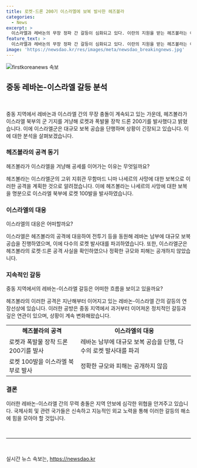 ```yaml
---
title: 로켓·드론 200기 이스라엘에 보복 발사한 헤즈볼라
categories:
  - News
excerpt: >
  이스라엘과 레바논의 무장 정파 간 갈등이 심화되고 있다. 이란의 지원을 받는 헤즈볼라는 이스라엘 북부 군 기지를 겨냥해 로켓과 폭발물 장착 드론 200기를 발사했다. 이에 이스라엘군은 대규모 보복 공습을 단행하며 상황이 급격히 악화되고 있다. 양측의 공격으로 인한 피해와 군사적 격화로 갈등은 더욱 심각한 단계에 이르렀다.
feature_text: >
  이스라엘과 레바논의 무장 정파 간 갈등이 심화되고 있다. 이란의 지원을 받는 헤즈볼라는 이스라엘 북부 군 기지를 겨냥해 로켓과 폭발물 장착 드론 200기를 발사했다. 이에 이스라엘군은 대규모 보복 공습을 단행하며 상황이 급격히 악화되고 있다. 양측의 공격으로 인한 피해와 군사적 격화로 갈등은 더욱 심각한 단계에 이르렀다.
image: 'https://newsdao.kr/res/images/meta/newsdao_breakingnews.jpg'
---
```


<p><img src="https://newsdao.kr/res/images/meta/newsdao_breakingnews.jpg" alt="firstkoreanews 속보" /></p>

<h2 data-ke-size="size26">중동 레바논-이스라엘 갈등 분석</h2>

<p data-ke-size="size16">&nbsp;</p>

<p>중동 지역에서 레바논과 이스라엘 간의 무장 충돌이 계속되고 있는 가운데, 헤즈볼라가 이스라엘 북부의 군 기지를 겨냥해 로켓과 폭발물 장착 드론 200기를 발사했다고 밝혔습니다. 이에 이스라엘군은 대규모 보복 공습을 단행하며 상황이 긴장되고 있습니다. 이에 대한 분석을 살펴보겠습니다.</p>

<h3>헤즈볼라의 공격 동기</h3>

<p data-ke-size="size16">헤즈볼라가 이스라엘을 겨냥해 공세를 이어가는 이유는 무엇일까요?</p>

<p>헤즈볼라는 이스라엘군의 고위 지휘관 무함마드 니마 나세르의 사망에 대한 보복으로 이러한 공격을 계획한 것으로 알려졌습니다. 이에 헤즈볼라는 나세르의 사망에 대한 보복을 명분으로 이스라엘 북부에 로켓 100발을 발사하였습니다.</p>

<h3>이스라엘의 대응</h3>

<p data-ke-size="size16">이스라엘의 대응은 어떠할까요?</p>

<p>이스라엘은 헤즈볼라의 공격에 대응하여 전투기 등을 동원해 레바논 남부에 대규모 보복 공습을 진행하였으며, 이에 다수의 로켓 발사대를 파괴하였습니다. 또한, 이스라엘군은 헤즈볼라의 로켓·드론 공격 사실을 확인하였으나 정확한 규모와 피해는 공개하지 않았습니다.</p>

<h3>지속적인 갈등</h3>

<p data-ke-size="size16">중동 지역에서의 레바논-이스라엘 갈등은 어떠한 흐름을 보이고 있을까요?</p>

<p>헤즈볼라의 이러한 공격은 지난해부터 이어지고 있는 레바논-이스라엘 간의 갈등의 연장선상에 있습니다. 이러한 공방은 중동 지역에서 과거부터 이어져온 정치적인 갈등과 깊은 연관이 있으며, 상황이 계속 변화해왔습니다.</p>

<table>
    <tr>
        <td style="text-align: center; height: 17px;"><b>헤즈볼라의 공격</b></td>
        <td style="text-align: center; height: 17px;"><b>이스라엘의 대응</b></td>
    </tr>
    <tr>
        <td>로켓과 폭발물 장착 드론 200기를 발사</td>
        <td>레바논 남부에 대규모 보복 공습을 단행, 다수의 로켓 발사대를 파괴</td>
    </tr>
    <tr>
        <td>로켓 100발을 이스라엘 북부로 발사</td>
        <td>정확한 규모와 피해는 공개하지 않음</td>
    </tr>
</table>

<h3>결론</h3>

<p data-ke-size="size16">이러한 레바논-이스라엘 간의 무력 충돌은 지역 안보에 심각한 위협을 안겨주고 있습니다. 국제사회 및 관련 국가들은 신속하고 지능적인 외교 노력을 통해 이러한 갈등의 해소에 힘을 모아야 할 것입니다.</p>

<p data-ke-size="size16">&nbsp;</p>

<hr>

<p data-ke-size="size16">&nbsp;</p>
실시간 뉴스 속보는, <a href="https://newsdao.kr" rel="dofollow">https://newsdao.kr</a>


